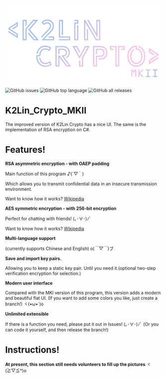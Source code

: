 ![K2Lin Crypto Logo](https://raw.githubusercontent.com/K2Lin-Daniel/K2Lin_Crypto_MKII/main/K2Lin_Crypto/Resources/K2Lin%20Crypto%20Logo.png)

![GitHub issues](https://img.shields.io/github/issues/K2Lin-Daniel/K2Lin_Crypto_MKII) ![GitHub top language](https://img.shields.io/github/languages/top/K2Lin-Daniel/K2Lin_Crypto_MKII) ![GitHub all releases](https://img.shields.io/github/downloads/K2Lin-Daniel/K2Lin_Crypto_MKII/total)

# K2Lin_Crypto_MKII

The improved version of K2Lin Crypto has a nice UI. The same is the implementation of RSA encryption on C#.

# Features!

**RSA asymmetric encryption - with OAEP padding**

Main function of this program ♪(´▽｀)

Which allows you to transmit confidential data in an insecure transmission environment.

Want to know how it works? [Wikipedia](https://simple.wikipedia.org/wiki/RSA_algorithm)

**AES symmetric encryption - with 256-bit encryption**

Perfect for chatting with friends! (｡･∀･)ﾉﾞ

Want to know how it works? [Wikipedia](https://en.wikipedia.org/wiki/Advanced_Encryption_Standard)

**Multi-language support**

(currently supports Chinese and English) o(*￣▽￣*)ブ

**Save and import key pairs.**

Allowing you to keep a static key pair. Until you need it.(optional two-step verification encryption for selection.)

**Modern user interface**

Compared with the MKI version of this program, this version adds a modern and beautiful flat UI.
(If you want to add some colors you like, just create a branch!) ヾ(•ω•`)o

**Unlimited extensible**

If there is a function you need, please put it out in Issues! (｡･∀･)ﾉﾞ
(Or you can code it yourself, and then release the branch!)

# Instructions!

**At present, this section still needs volunteers to fill up the pictures** ヾ(≧▽≦*)o
